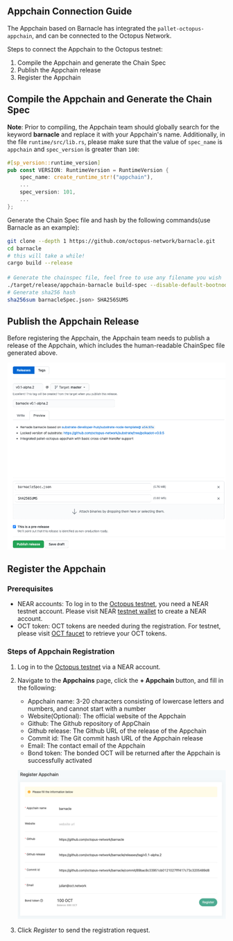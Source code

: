 ## Appchain Connection Guide

The Appchain based on Barnacle has integrated the `pallet-octopus-appchain`, and can be connected to the Octopus Network.

Steps to connect the Appchain to the Octopus testnet:

1. Compile the Appchain and generate the Chain Spec
2. Publish the Appchain release
3. Register the Appchain

## Compile the Appchain and Generate the Chain Spec

**Note**: Prior to compiling, the Appchain team should globally search for the keyword **barnacle** and replace it with your Appchain's name. Additionally, in the file `runtime/src/lib.rs`, please make sure that the value of `spec_name` is `appchain` and `spec_version` is greater than `100`:

```Rust
#[sp_version::runtime_version]
pub const VERSION: RuntimeVersion = RuntimeVersion {
	spec_name: create_runtime_str!("appchain"),
	...
	spec_version: 101,
	...
};
```

Generate the Chain Spec file and hash by the following commands(use Barnacle as an example):

```bash
git clone --depth 1 https://github.com/octopus-network/barnacle.git
cd barnacle
# this will take a while!
cargo build --release

# Generate the chainspec file, feel free to use any filename you wish
./target/release/appchain-barnacle build-spec --disable-default-bootnode --chain dev> barnacleSpec.json 
# Generate sha256 hash
sha256sum barnacleSpec.json> SHA256SUMS
```

## Publish the Appchain Release

Before registering the Appchain, the Appchain team needs to publish a release of the Appchain, which includes the human-readable ChainSpec file generated above.

![Release screenshot](./release.png)

## Register the Appchain

### Prerequisites
* NEAR accounts: To log in to the [Octopus testnet](https://testnet.oct.network/), you need a NEAR testnet account. Please visit NEAR [testnet wallet](https://wallet.testnet.near.org/) to create a NEAR account. 
* OCT token: OCT tokens are needed during the registration. For testnet, please visit [OCT faucet](https://faucet.testnet.oct.network/) to retrieve your OCT tokens.

### Steps of Appchain Registration

1. Log in to the [Octopus testnet](https://testnet.oct.network/) via a NEAR account.
2. Navigate to the **Appchains** page, click the **+ Appchain** button, and fill in the following:
    * Appchain name: 3-20 characters consisting of lowercase letters and numbers, and cannot start with a number 
    * Website(Optional): The official website of the Appchain
    * Github: The Github repository of AppChain
    * Github release: The Github URL of the release of the Appchain
    * Commit id: The Git commit hash URL of the Appchain release
    * Email: The contact email of the Appchain
    * Bond token: The bonded OCT will be returned after the Appchain is successfully activated

   ![Register Screenshot](./register.png)

3. Click *Register* to send the registration request.
